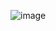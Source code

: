 ![image](https://github.com/egor154/weather_app/assets/60449070/f69bc8c2-24da-43b9-94b0-2706fbc9b66c)
